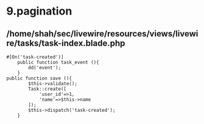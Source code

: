 # 9.pagination
## /home/shah/sec/livewire/resources/views/livewire/tasks/task-index.blade.php
```
#[On('task-created')]
    public function task_event (){
        dd('event');
    }
public function save (){
        $this->validate();
        Task::create([
            'user_id'=>1,
            'name'=>$this->name
        ]);        
        $this->dispatch('task-created'); 
    }
```
